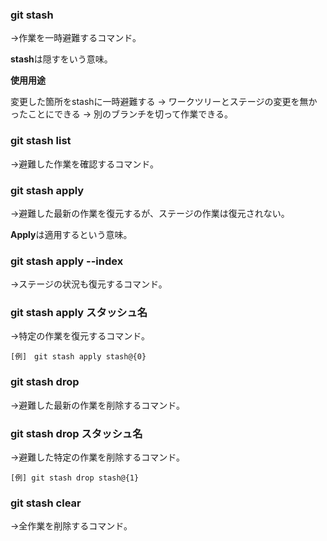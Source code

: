 ### git stash
→作業を一時避難するコマンド。

**stash**は隠すをいう意味。

**使用用途**

変更した箇所をstashに一時避難する → ワークツリーとステージの変更を無かったことにできる → 別のブランチを切って作業できる。

### git stash list
→避難した作業を確認するコマンド。

### git stash apply
→避難した最新の作業を復元するが、ステージの作業は復元されない。

**Apply**は適用するという意味。

### git stash apply --index
→ステージの状況も復元するコマンド。

### git stash apply スタッシュ名
→特定の作業を復元するコマンド。
```
[例]　git stash apply stash@{0}
```

### git stash drop
→避難した最新の作業を削除するコマンド。

### git stash drop スタッシュ名
→避難した特定の作業を削除するコマンド。
```
[例] git stash drop stash@{1}
```

### git stash clear
→全作業を削除するコマンド。
